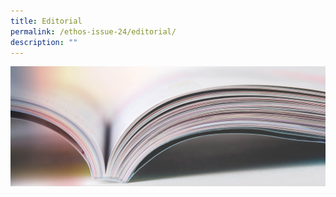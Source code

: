 ```yaml
---
title: Editorial
permalink: /ethos-issue-24/editorial/
description: ""
---
```



<img src="/images/Landing_Banner_Images/knowledge_editorial_banner_01.jpg">
